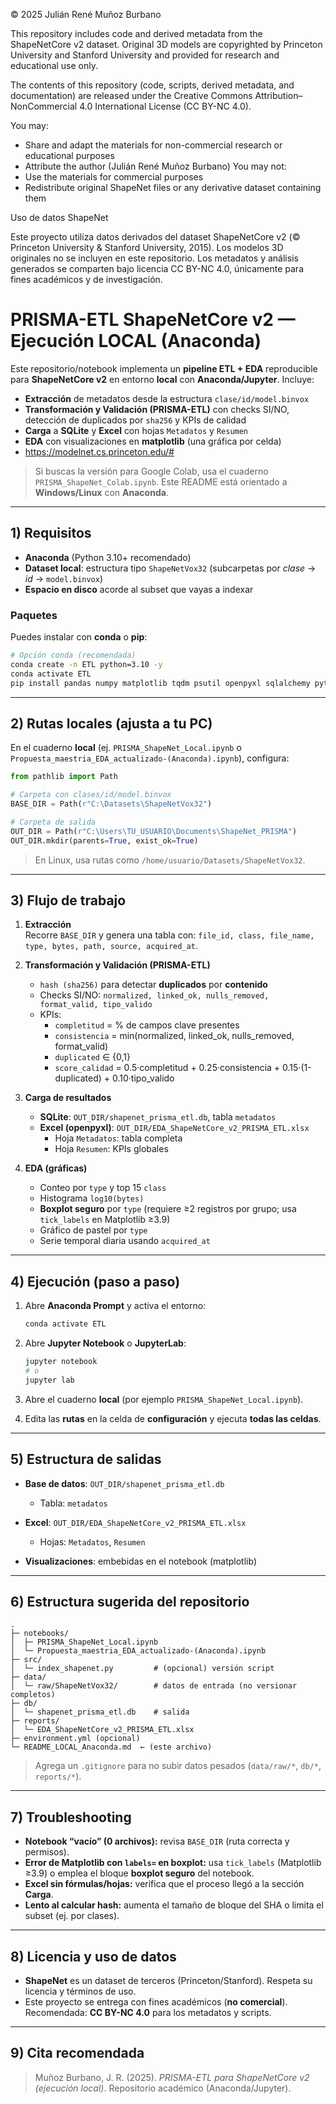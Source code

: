 © 2025 Julián René Muñoz Burbano

This repository includes code and derived metadata from the ShapeNetCore v2 dataset.
Original 3D models are copyrighted by Princeton University and Stanford University
and provided for research and educational use only.

The contents of this repository (code, scripts, derived metadata, and documentation)
are released under the Creative Commons Attribution–NonCommercial 4.0 International License (CC BY-NC 4.0).

You may:
 - Share and adapt the materials for non-commercial research or educational purposes
 - Attribute the author (Julián René Muñoz Burbano)
You may not:
 - Use the materials for commercial purposes
 - Redistribute original ShapeNet files or any derivative dataset containing them

Uso de datos ShapeNet

Este proyecto utiliza datos derivados del dataset ShapeNetCore v2
(© Princeton University & Stanford University, 2015).
Los modelos 3D originales no se incluyen en este repositorio.
Los metadatos y análisis generados se comparten bajo licencia CC BY-NC 4.0,
únicamente para fines académicos y de investigación.

# PRISMA-ETL ShapeNetCore v2 — Ejecución LOCAL (Anaconda)

Este repositorio/notebook implementa un **pipeline ETL + EDA** reproducible para **ShapeNetCore v2** en entorno **local** con **Anaconda/Jupyter**. Incluye:
- **Extracción** de metadatos desde la estructura `clase/id/model.binvox`
- **Transformación y Validación (PRISMA-ETL)** con checks SI/NO, detección de duplicados por `sha256` y KPIs de calidad
- **Carga** a **SQLite** y **Excel** con hojas `Metadatos` y `Resumen`
- **EDA** con visualizaciones en **matplotlib** (una gráfica por celda)
- https://modelnet.cs.princeton.edu/#

> Si buscas la versión para Google Colab, usa el cuaderno `PRISMA_ShapeNet_Colab.ipynb`. Este README está orientado a **Windows/Linux** con **Anaconda**.

---

## 1) Requisitos

- **Anaconda** (Python 3.10+ recomendado)
- **Dataset local**: estructura tipo `ShapeNetVox32` (subcarpetas por *clase* → *id* → `model.binvox`)
- **Espacio en disco** acorde al subset que vayas a indexar

### Paquetes
Puedes instalar con **conda** o **pip**:

```bash
# Opción conda (recomendada)
conda create -n ETL python=3.10 -y
conda activate ETL
pip install pandas numpy matplotlib tqdm psutil openpyxl sqlalchemy python-binvox
```

---

## 2) Rutas locales (ajusta a tu PC)

En el cuaderno **local** (ej. `PRISMA_ShapeNet_Local.ipynb` o `Propuesta_maestria_EDA_actualizado-(Anaconda).ipynb`), configura:

```python
from pathlib import Path

# Carpeta con clases/id/model.binvox
BASE_DIR = Path(r"C:\Datasets\ShapeNetVox32")

# Carpeta de salida
OUT_DIR = Path(r"C:\Users\TU_USUARIO\Documents\ShapeNet_PRISMA")
OUT_DIR.mkdir(parents=True, exist_ok=True)
```

> En Linux, usa rutas como `/home/usuario/Datasets/ShapeNetVox32`.

---

## 3) Flujo de trabajo

1. **Extracción**  
   Recorre `BASE_DIR` y genera una tabla con: `file_id, class, file_name, type, bytes, path, source, acquired_at`.

2. **Transformación y Validación (PRISMA-ETL)**  
   - `hash (sha256)` para detectar **duplicados** por **contenido**  
   - Checks SI/NO: `normalized, linked_ok, nulls_removed, format_valid, tipo_valido`  
   - KPIs:  
     - `completitud` = % de campos clave presentes  
     - `consistencia` = min(normalized, linked_ok, nulls_removed, format_valid)  
     - `duplicated` ∈ {0,1}  
     - `score_calidad` = 0.5·completitud + 0.25·consistencia + 0.15·(1-duplicated) + 0.10·tipo_valido

3. **Carga de resultados**  
   - **SQLite**: `OUT_DIR/shapenet_prisma_etl.db`, tabla `metadatos`  
   - **Excel (openpyxl)**: `OUT_DIR/EDA_ShapeNetCore_v2_PRISMA_ETL.xlsx`  
     - Hoja `Metadatos`: tabla completa
     - Hoja `Resumen`: KPIs globales

4. **EDA (gráficas)**  
   - Conteo por `type` y top 15 `class`  
   - Histograma `log10(bytes)`  
   - **Boxplot seguro** por `type` (requiere ≥2 registros por grupo; usa `tick_labels` en Matplotlib ≥3.9)  
   - Gráfico de pastel por `type`  
   - Serie temporal diaria usando `acquired_at`

---

## 4) Ejecución (paso a paso)

1. Abre **Anaconda Prompt** y activa el entorno:
   ```bash
   conda activate ETL
   ```

2. Abre **Jupyter Notebook** o **JupyterLab**:
   ```bash
   jupyter notebook
   # o
   jupyter lab
   ```

3. Abre el cuaderno **local** (por ejemplo `PRISMA_ShapeNet_Local.ipynb`).  
4. Edita las **rutas** en la celda de **configuración** y ejecuta **todas las celdas**.

---

## 5) Estructura de salidas

- **Base de datos**: `OUT_DIR/shapenet_prisma_etl.db`  
  - Tabla: `metadatos`

- **Excel**: `OUT_DIR/EDA_ShapeNetCore_v2_PRISMA_ETL.xlsx`  
  - Hojas: `Metadatos`, `Resumen`

- **Visualizaciones**: embebidas en el notebook (matplotlib)

---

## 6) Estructura sugerida del repositorio

```
.
├─ notebooks/
│  ├─ PRISMA_ShapeNet_Local.ipynb
│  └─ Propuesta_maestria_EDA_actualizado-(Anaconda).ipynb
├─ src/
│  └─ index_shapenet.py         # (opcional) versión script
├─ data/
│  └─ raw/ShapeNetVox32/        # datos de entrada (no versionar completos)
├─ db/
│  └─ shapenet_prisma_etl.db    # salida
├─ reports/
│  └─ EDA_ShapeNetCore_v2_PRISMA_ETL.xlsx
├─ environment.yml (opcional)
└─ README_LOCAL_Anaconda.md  ← (este archivo)
```

> Agrega un `.gitignore` para no subir datos pesados (`data/raw/*`, `db/*`, `reports/*`).

---

## 7) Troubleshooting

- **Notebook “vacío” (0 archivos):** revisa `BASE_DIR` (ruta correcta y permisos).  
- **Error de Matplotlib con `labels=` en boxplot:** usa `tick_labels` (Matplotlib ≥3.9) o emplea el bloque **boxplot seguro** del notebook.  
- **Excel sin fórmulas/hojas:** verifica que el proceso llegó a la sección **Carga**.  
- **Lento al calcular hash:** aumenta el tamaño de bloque del SHA o limita el subset (ej. por clases).

---

## 8) Licencia y uso de datos

- **ShapeNet** es un dataset de terceros (Princeton/Stanford). Respeta su licencia y términos de uso.  
- Este proyecto se entrega con fines académicos (**no comercial**). Recomendada: **CC BY-NC 4.0** para los metadatos y scripts.

---

## 9) Cita recomendada

> Muñoz Burbano, J. R. (2025). *PRISMA-ETL para ShapeNetCore v2 (ejecución local)*. Repositorio académico (Anaconda/Jupyter).
